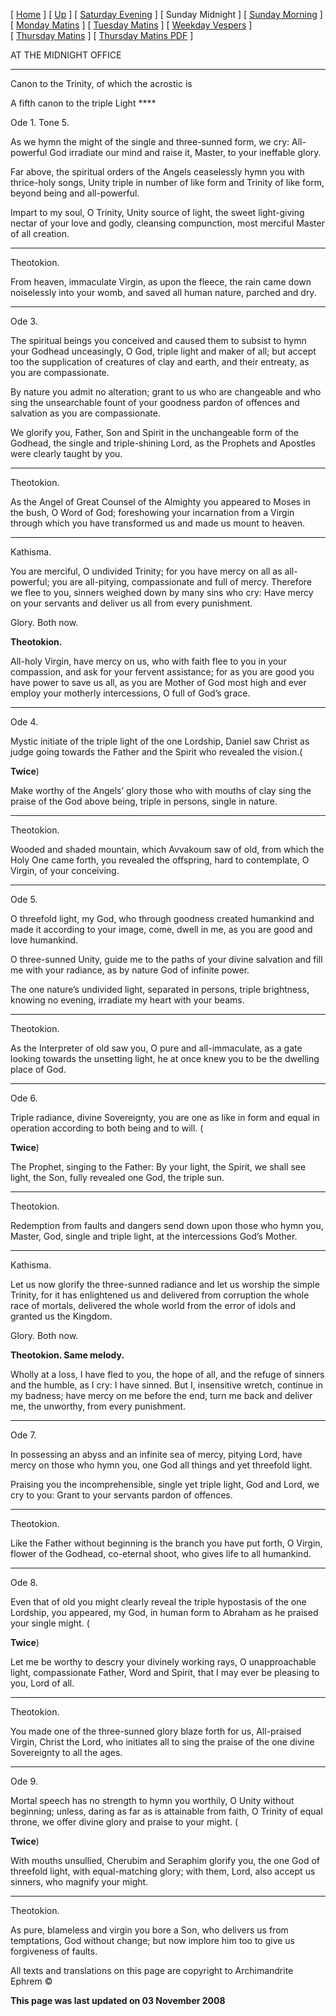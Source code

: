 \[ [Home](index.md) \] \[ [Up](tone5.md) \] \[ [Saturday Evening](sat5ec.md) \] \[ Sunday Midnight \] \[ [Sunday Morning](sun5mc.md) \] \[ [Monday Matins](monday_matins4.md) \] \[ [Tuesday Matins](tuesday_matins4.md) \] \[ [Weekday Vespers](weekday_vespers4.md) \] \[ [Thursday Matins](thursday_matins5.md) \] \[ [Thursday Matins PDF](Thursday%20Matins%20PDF.md) \]

AT THE MIDNIGHT OFFICE

****

Canon to the Trinity, of which the acrostic is

A fifth canon to the triple Light ****

Ode 1. Tone 5.

As we hymn the might of the single and three-sunned form, we cry: All-powerful God irradiate our mind and raise it, Master, to your ineffable glory.

Far above, the spiritual orders of the Angels ceaselessly hymn you with thrice-holy songs, Unity triple in number of like form and Trinity of like form, beyond being and all-powerful.

Impart to my soul, O Trinity, Unity source of light, the sweet light-giving nectar of your love and godly, cleansing compunction, most merciful Master of all creation.

****

Theotokion.

From heaven, immaculate Virgin, as upon the fleece, the rain came down noiselessly into your womb, and saved all human nature, parched and dry.

****

Ode 3.

The spiritual beings you conceived and caused them to subsist to hymn your Godhead unceasingly, O God, triple light and maker of all; but accept too the supplication of creatures of clay and earth, and their entreaty, as you are compassionate.

By nature you admit no alteration; grant to us who are changeable and who sing the unsearchable fount of your goodness pardon of offences and salvation as you are compassionate.

We glorify you, Father, Son and Spirit in the unchangeable form of the Godhead, the single and triple-shining Lord, as the Prophets and Apostles were clearly taught by you.

****

Theotokion.

As the Angel of Great Counsel of the Almighty you appeared to Moses in the bush, O Word of God; foreshowing your incarnation from a Virgin through which you have transformed us and made us mount to heaven.

****

Kathisma.

You are merciful, O undivided Trinity; for you have mercy on all as all-powerful; you are all-pitying, compassionate and full of mercy. Therefore we flee to you, sinners weighed down by many sins who cry: Have mercy on your servants and deliver us all from every punishment.

Glory. Both now.

**Theotokion.**

All-holy Virgin, have mercy on us, who with faith flee to you in your compassion, and ask for your fervent assistance; for as you are good you have power to save us all, as you are Mother of God most high and ever employ your motherly intercessions, O full of God’s grace.

****

Ode 4.

Mystic initiate of the triple light of the one Lordship, Daniel saw Christ as judge going towards the Father and the Spirit who revealed the vision.(

**Twice**)

Make worthy of the Angels’ glory those who with mouths of clay sing the praise of the God above being, triple in persons, single in nature.

****

Theotokion.

Wooded and shaded mountain, which Avvakoum saw of old, from which the Holy One came forth, you revealed the offspring, hard to contemplate, O Virgin, of your conceiving.

****

Ode 5.

O threefold light, my God, who through goodness created humankind and made it according to your image, come, dwell in me, as you are good and love humankind.

O three-sunned Unity, guide me to the paths of your divine salvation and fill me with your radiance, as by nature God of infinite power.

The one nature’s undivided light, separated in persons, triple brightness, knowing no evening, irradiate my heart with your beams.

****

Theotokion.

As the Interpreter of old saw you, O pure and all-immaculate, as a gate looking towards the unsetting light, he at once knew you to be the dwelling place of God.

****

Ode 6.

Triple radiance, divine Sovereignty, you are one as like in form and equal in operation according to both being and to will. (

**Twice**)

The Prophet, singing to the Father: By your light, the Spirit, we shall see light, the Son, fully revealed one God, the triple sun.

****

Theotokion.

Redemption from faults and dangers send down upon those who hymn you, Master, God, single and triple light, at the intercessions God’s Mother.

****

Kathisma.

Let us now glorify the three-sunned radiance and let us worship the simple Trinity, for it has enlightened us and delivered from corruption the whole race of mortals, delivered the whole world from the error of idols and granted us the Kingdom.

Glory. Both now.

**Theotokion. Same melody.**

Wholly at a loss, I have fled to you, the hope of all, and the refuge of sinners and the humble, as I cry: I have sinned. But I, insensitive wretch, continue in my badness; have mercy on me before the end, turn me back and deliver me, the unworthy, from every punishment.

****

Ode 7.

In possessing an abyss and an infinite sea of mercy, pitying Lord, have mercy on those who hymn you, one God all things and yet threefold light.

Praising you the incomprehensible, single yet triple light, God and Lord, we cry to you: Grant to your servants pardon of offences.

****

Theotokion.

Like the Father without beginning is the branch you have put forth, O Virgin, flower of the Godhead, co-eternal shoot, who gives life to all humankind.

****

Ode 8.

Even that of old you might clearly reveal the triple hypostasis of the one Lordship, you appeared, my God, in human form to Abraham as he praised your single might. (

**Twice**)

Let me be worthy to descry your divinely working rays, O unapproachable light, compassionate Father, Word and Spirit, that I may ever be pleasing to you, Lord of all.

****

Theotokion.

You made one of the three-sunned glory blaze forth for us, All-praised Virgin, Christ the Lord, who initiates all to sing the praise of the one divine Sovereignty to all the ages.

****

Ode 9.

Mortal speech has no strength to hymn you worthily, O Unity without beginning; unless, daring as far as is attainable from faith, O Trinity of equal throne, we offer divine glory and praise to your might. (

**Twice**)

With mouths unsullied, Cherubim and Seraphim glorify you, the one God of threefold light, with equal-matching glory; with them, Lord, also accept us sinners, who magnify your might.

****

Theotokion.

As pure, blameless and virgin you bore a Son, who delivers us from temptations, God without change; but now implore him too to give us forgiveness of faults.

All texts and translations on this page are copyright to Archimandrite Ephrem ©

**This page was last updated on 03 November 2008**
